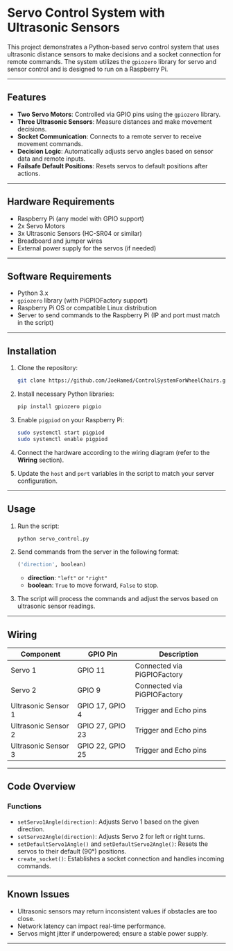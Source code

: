 # Servo Control System with Ultrasonic Sensors

This project demonstrates a Python-based servo control system that uses ultrasonic distance sensors to make decisions and a socket connection for remote commands. The system utilizes the `gpiozero` library for servo and sensor control and is designed to run on a Raspberry Pi.

---

## Features

- **Two Servo Motors**: Controlled via GPIO pins using the `gpiozero` library.
- **Three Ultrasonic Sensors**: Measure distances and make movement decisions.
- **Socket Communication**: Connects to a remote server to receive movement commands.
- **Decision Logic**: Automatically adjusts servo angles based on sensor data and remote inputs.
- **Failsafe Default Positions**: Resets servos to default positions after actions.

---

## Hardware Requirements

- Raspberry Pi (any model with GPIO support)
- 2x Servo Motors
- 3x Ultrasonic Sensors (HC-SR04 or similar)
- Breadboard and jumper wires
- External power supply for the servos (if needed)

---

## Software Requirements

- Python 3.x
- `gpiozero` library (with PiGPIOFactory support)
- Raspberry Pi OS or compatible Linux distribution
- Server to send commands to the Raspberry Pi (IP and port must match in the script)

---

## Installation

1. Clone the repository:
    ```bash
    git clone https://github.com/JoeHamed/ControlSystemForWheelChairs.git
    ```

2. Install necessary Python libraries:
    ```bash
    pip install gpiozero pigpio
    ```

3. Enable `pigpiod` on your Raspberry Pi:
    ```bash
    sudo systemctl start pigpiod
    sudo systemctl enable pigpiod
    ```

4. Connect the hardware according to the wiring diagram (refer to the **Wiring** section).

5. Update the `host` and `port` variables in the script to match your server configuration.

---

## Usage

1. Run the script:
    ```bash
    python servo_control.py
    ```

2. Send commands from the server in the following format:
    ```python
    ('direction', boolean)
    ```
   - **direction**: `"left"` or `"right"`
   - **boolean**: `True` to move forward, `False` to stop.

3. The script will process the commands and adjust the servos based on ultrasonic sensor readings.

---

## Wiring

| Component            | GPIO Pin      | Description              |
|-----------------------|---------------|--------------------------|
| Servo 1              | GPIO 11       | Connected via PiGPIOFactory |
| Servo 2              | GPIO 9        | Connected via PiGPIOFactory |
| Ultrasonic Sensor 1  | GPIO 17, GPIO 4  | Trigger and Echo pins   |
| Ultrasonic Sensor 2  | GPIO 27, GPIO 23 | Trigger and Echo pins   |
| Ultrasonic Sensor 3  | GPIO 22, GPIO 25 | Trigger and Echo pins   |

---

## Code Overview

### Functions

- `setServo1Angle(direction)`: Adjusts Servo 1 based on the given direction.
- `setServo2Angle(direction)`: Adjusts Servo 2 for left or right turns.
- `setDefaultServo1Angle()` and `setDefaultServo2Angle()`: Resets the servos to their default (90°) positions.
- `create_socket()`: Establishes a socket connection and handles incoming commands.

---

## Known Issues

- Ultrasonic sensors may return inconsistent values if obstacles are too close.
- Network latency can impact real-time performance.
- Servos might jitter if underpowered; ensure a stable power supply.

---

